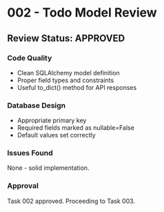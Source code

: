 # 002 - Todo Model Review

## Review Status: APPROVED

### Code Quality
- Clean SQLAlchemy model definition
- Proper field types and constraints
- Useful to_dict() method for API responses

### Database Design
- Appropriate primary key
- Required fields marked as nullable=False
- Default values set correctly

### Issues Found
None - solid implementation.

### Approval
Task 002 approved. Proceeding to Task 003.
